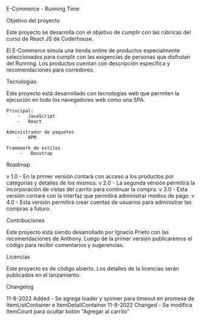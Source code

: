 E-Commerce - Running Time

Objetivo del proyecto

Este proyecto se desarrolla con el objetivo de cumplir con las rúbricas del curso de React JS de Coderhouse.

El E-Commerce simula una tienda online de productos especialmente seleccionados para cumplir con las exigencias de personas que disfrutan del Running. Los productos cuentan con descripción específica y recomendaciones para corredores.

Tecnologías

Este proyecto está desarrollado con tecnologías web que permiten la ejecución en todo los navegadores web como una SPA.

    Principal:
        -   JavaScript
        -   React

    Administrador de paquetes    
        -   NPM

    Framework de estilos
         -   Boostrap

Roadmap

v 1.0 - En la primer versión contará con acceso a los productos por categorías y detalles de los mismos.
v 2.0 - La segunda versión permitirá la incorporación de vistas del carrito para continuar la compra.
v 3.0 - Esta versión contará con la interfaz que permitirá administrar medios de pago.
v 4.0 - Esta versión permitirá crear cuentas de usuarios para administrar las compras a futuro.

Contribuciones

Este proyecto está siendo desarrollado por Ignacio Prieto con las recomendaciones de Anthony. Luego de la primer versión publicaremos el código para recibir comentarios y sugerencias.

Licencias

Este proyecto es de código abierto. Los detalles de la licencias serán publicados en el lanzamiento.

Changelog

11-8-2022 Added - Se agrega loader y spinner para timeout en promesa de ItemListContainer e ItemDetailContainer
11-8-2022 Changed - Se modifica ItemCount para ocultar botón "Agregar al carrito"